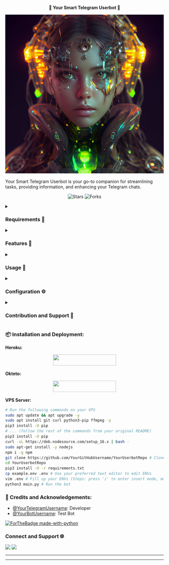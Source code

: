 <p align="center">
    <br><b>🤖 Your Smart Telegram Userbot 🤖</b><br>
</p>
<p align="center"><a href="https://t.me/YourUserbotChat"><img src="./banner.png"></a></p>

Your Smart Telegram Userbot is your go-to companion for streamlining tasks, providing information, and enhancing your Telegram chats.

<p align="center">
    <img src="https://img.shields.io/github/stars/YourGitHubUsername/YourUserbotRepo?style=for-the-badge" alt="Stars">
    <img src="https://img.shields.io/github/forks/YourGitHubUsername/YourUserbotRepo?style=for-the-badge" alt="Forks">
    <!-- Add more badges if needed -->
</p>

<details>
<summary><h3> Requirements 📝</h3></summary>

- Python 3.7 or higher
- FFmpeg
- NodeJS [nodesource.com](https://nodesource.com/)
- [PyTgCalls](https://github.com/pytgcalls/pytgcalls)
</details>

<details>
<summary><h3> Features 🌟</h3></summary>

- **Reminders:** Set up reminders for important tasks and events.
- **Weather Updates:** Stay weather-ready with real-time forecasts.
- **Language Translation:** Bridge language gaps effortlessly.
- **Scheduled Messages:** Automate timely message delivery.
- **News Alerts:** Stay updated with the latest headlines.
- **Note Taking:** Keep important notes within reach.
- **Automated Replies:** Respond smartly to common queries.
</details>

<details>
<summary><h3> Usage 🚀</h3></summary> 

- Engage the userbot using commands in your Telegram chats.
- Explore `userbot_commands.py` and `userbot_services.py` for command handling and service implementations.
- Discover feature modules in the `bot_All_features` folder.
</details>

<details>
<summary><h3> Configuration ⚙️</h3></summary> 

- Set up your API credentials in the `.env` file.
- Customize your userbot's settings in the `config.py` file.
</details>

<details>
<summary><h3> Contribution and Support 🙌</h3></summary> 

Contributions are welcomed! Open issues for suggestions, bug reports, or enhancements. Join the [Telegram support group](https://t.me/YourUserbotSupport) for assistance and discussions.
</details>

### 📦 Installation and Deployment:

**Heroku:**
<p align="center"><a href="https://heroku.com/deploy?template=https://github.com/YourGitHubUsername/YourUserbotRepo"> <img src="https://img.shields.io/badge/Deploy%20To%20Heroku-black?style=for-the-badge&logo=heroku" width="200" height="35.45"/></a></p>

**Okteto:**
<p align="center"><a href="https://cloud.okteto.com/deploy?repository=https://github.com/YourGitHubUsername/YourUserbotRepo"><img src="https://img.shields.io/badge/Deploy%20To%20Okteto-informational?style=for-the-badge&logo=Okteto" width="200" height="35.45"/></a></p>

**VPS Server:**
```sh
# Run the following commands on your VPS
sudo apt update && apt upgrade -y
sudo apt install git curl python3-pip ffmpeg -y
pip3 install -U pip
# ... (follow the rest of the commands from your original README)
pip3 install -U pip
curl -sL https://deb.nodesource.com/setup_16.x | bash -
sudo apt-get install -y nodejs
npm i -g npm
git clone https://github.com/YourGitHubUsername/YourUserbotRepo # Clone your repo.
cd YourUserbotRepo
pip3 install -U -r requirements.txt
cp example.env .env # Use your preferred text editor to edit ENVs
vim .env # Fill up your ENVs (Steps: press 'i' to enter insert mode, make edits, then press 'Esc' and type ':wq!' to save and exit)
python3 main.py # Run the bot
```




### 🤖 Credits and Acknowledgements:

- [@YourTelegramUsername](https://t.me/YourTelegramUsername): Developer
- [@YourBotUsername](https://t.me/YourBotUsername): Test Bot

[![ForTheBadge made-with-python](http://ForTheBadge.com/images/badges/made-with-python.svg)](https://www.python.org/)

### Connect and Support 🌐

<a href="https://t.me/YourUserbotSupport"><img src="https://img.shields.io/badge/-Support%20Group-blue.svg?style=for-the-badge&logo=Telegram"></a>
<a href="https://t.me/YourTelegramUsername"><img src="https://img.shields.io/badge/%20Developer-blue.svg?style=for-the-badge&logo=Telegram"></a>

------------------------------------------------
-------------------------------------------------



